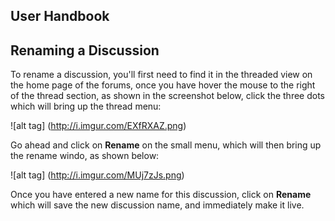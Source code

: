 ## User Handbook

## Renaming a Discussion

To rename a discussion, you'll first need to find it in the threaded view on the home page of the forums, once you have hover the mouse to the right of the thread section, as shown in the screenshot below, click the three dots which will bring up the thread menu:

![alt tag] (http://i.imgur.com/EXfRXAZ.png)

Go ahead and click on **Rename** on the small menu, which will then bring up the rename windo, as shown below:

![alt tag] (http://i.imgur.com/MUj7zJs.png)

Once you have entered a new name for this discussion, click on **Rename** which will save the new discussion name, and immediately make it live.
